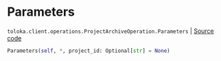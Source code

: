# Parameters
`toloka.client.operations.ProjectArchiveOperation.Parameters` | [Source code](https://github.com/Toloka/toloka-kit/blob/v1.1.4/src/client/operations.py#L258)

```python
Parameters(self, *, project_id: Optional[str] = None)
```


